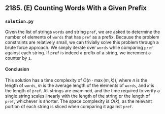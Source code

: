 ## 2185. (E) Counting Words With a Given Prefix

### `solution.py`
Given the list of strings `words` and string `pref`, we are asked to determine the number of elements of `words` that has `pref` as a prefix. Because the problem constraints are relatively small, we can trivially solve this problem through a brute force approach. We simply iterate over `words` while comparing `pref` against each string. If `pref` is indeed a prefix of a string, we increment a counter by `1`.  

#### Conclusion
This solution has a time complexity of $O(n\cdot\max(m, k))$, where $n$ is the length of `words`, $m$ is the average length of the elements of `words`, and $k$ is the length of `pref`. All strings are examined, and the time required to verify a single string scales linearly with the length of the string or the length of `pref`, whichever is shorter. The space complexity is $O(k)$, as the relevant portion of each string is sliced when comparing it against `pref`.  
  

